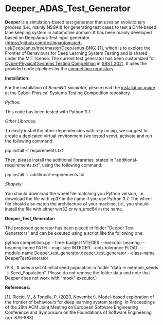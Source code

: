 # Deeper_ADAS_Test_Generator

**Deeper** is a simulation-based test generator that uses an evolutionary process (i.e., mainly NSGAII) for generating test cases to test a DNN-based lane keeping system in automotive domain. It has been mainly developed based on DeepJanus Test input generator (https://github.com/testingautomated-usi/DeepJanus/tree/master/DeepJanus-BNG) [1], which is to explore the Frontier of Behaviours for Deep Learning System Testing and is shared under the MIT license.
The current test generator has been customized for <a href="https://sbst21.github.io/tools/">Cyber-Physical Systems Testing Competition</a> in <a href="https://sbst21.github.io/">SBST 2021</a>. It uses the provided code pipelines by the <a href="https://github.com/se2p/tool-competition-av">competition repository</a>.  

**Installation:**

For the installation of *BeamNG simulator*, please read the <a href="https://github.com/se2p/tool-competition-av/blob/main/documentation/INSTALL.md">installation guide</a> at the Cyber-Physical Systems Testing Competition repository.  

*Python:*

This code has been tested with Python 3.7.

*Other Libraries:*

To easily install the other dependencies with rely on pip, we suggest to create a dedicated virtual environment (we tested venv), activate and run the following command:

pip install -r requirements.txt

Then, please install the additional librararies, stated in "additional-requirements.txt", using the following command:

pip install -r additional-requirements.txt

*Shapely:*

You should download the wheel file matching you Python version, i.e. download the file with cp37 in the name if you use Python 3.7. The wheel file should also match the architecture of your machine, i.e., you should install the file with either win32 or win_amd64 in the name.

**Deeper_Test_Generator:**

The proposed generator has been placed in folder "Deeper Test Generators" and can be exeuted using a script like the following one:

python competition.py --time-budget INTEGER --executor beamng --beamng-home PATH --map-size INTEGER --oob-tolerance FLOAT --module-name Deeper_test_generator.deeper_test_generator --class-name DeeperTestGenerator

(P.S., It uses a set of initial seed population in folder "data -> member_seeds -> Seed_Population". Please do not remove the folder data and note that Deeper does not work with "mock" executor.)

**References:**

[1]. Riccio, V., & Tonella, P. (2020, November). Model-based exploration of the frontier of behaviours for deep learning system testing. In Proceedings of the 28th ACM Joint Meeting on European Software Engineering Conference and Symposium on the Foundations of Software Engineering (pp. 876-888).
